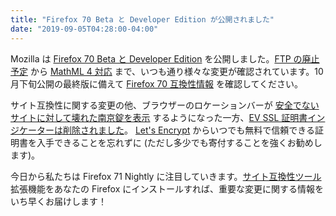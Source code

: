 ```yaml
---
title: "Firefox 70 Beta と Developer Edition が公開されました"
date: "2019-09-05T04:28:00-04:00"
---
```

Mozilla は [Firefox 70 Beta と Developer Edition](https://www.mozilla.org/firefox/channel/desktop/) を公開しました。[FTP の廃止予定](https://www.fxsitecompat.dev/ja/docs/2019/all-ftp-resources-are-now-downloaded-instead-of-being-rendered/) から [MathML 4 対応](https://www.fxsitecompat.dev/ja/docs/2019/various-legacy-mathml-features-have-been-deprecated-or-removed/) まで、いつも通り様々な変更が確認されています。10 月下旬公開の最終版に備えて [Firefox 70 互換性情報](https://www.fxsitecompat.dev/ja/releases/70/) を確認してください。

サイト互換性に関する変更の他、ブラウザーのロケーションバーが [安全でないサイトに対して壊れた南京錠を表示](https://www.fxsitecompat.dev/ja/docs/2019/firefox-location-bar-now-shows-broken-padlock-icon-for-insecure-sites/) するようになった一方、[EV SSL 証明書インジケーターは削除されました](https://www.fxsitecompat.dev/ja/docs/2019/ev-ssl-certificate-indicator-has-been-removed-from-location-bar/)。
[Let's Encrypt](https://letsencrypt.org/ja/) からいつでも無料で信頼できる証明書を入手できることを忘れずに (ただし多少でも寄付することを強くお勧めします)。

今日から私たちは Firefox 71 Nightly に注目していきます。[サイト互換性ツール](https://addons.mozilla.org/firefox/addon/site-compatibility-tools/) 拡張機能をあなたの Firefox にインストールすれば、重要な変更に関する情報をいち早くお届けします！
